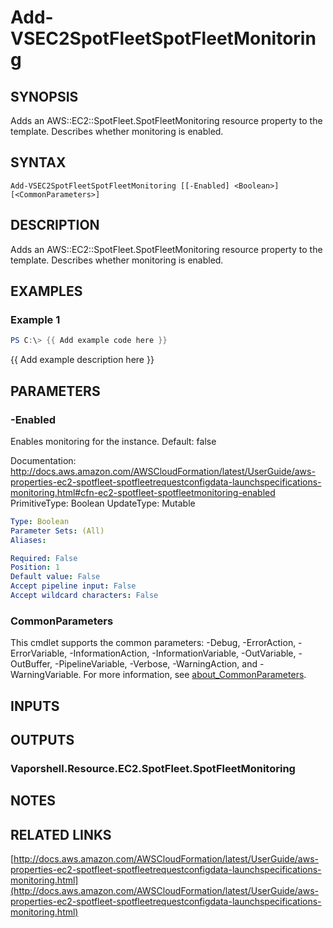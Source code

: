 # Add-VSEC2SpotFleetSpotFleetMonitoring

## SYNOPSIS
Adds an AWS::EC2::SpotFleet.SpotFleetMonitoring resource property to the template.
Describes whether monitoring is enabled.

## SYNTAX

```
Add-VSEC2SpotFleetSpotFleetMonitoring [[-Enabled] <Boolean>] [<CommonParameters>]
```

## DESCRIPTION
Adds an AWS::EC2::SpotFleet.SpotFleetMonitoring resource property to the template.
Describes whether monitoring is enabled.

## EXAMPLES

### Example 1
```powershell
PS C:\> {{ Add example code here }}
```

{{ Add example description here }}

## PARAMETERS

### -Enabled
Enables monitoring for the instance.
Default: false

Documentation: http://docs.aws.amazon.com/AWSCloudFormation/latest/UserGuide/aws-properties-ec2-spotfleet-spotfleetrequestconfigdata-launchspecifications-monitoring.html#cfn-ec2-spotfleet-spotfleetmonitoring-enabled
PrimitiveType: Boolean
UpdateType: Mutable

```yaml
Type: Boolean
Parameter Sets: (All)
Aliases:

Required: False
Position: 1
Default value: False
Accept pipeline input: False
Accept wildcard characters: False
```

### CommonParameters
This cmdlet supports the common parameters: -Debug, -ErrorAction, -ErrorVariable, -InformationAction, -InformationVariable, -OutVariable, -OutBuffer, -PipelineVariable, -Verbose, -WarningAction, and -WarningVariable. For more information, see [about_CommonParameters](http://go.microsoft.com/fwlink/?LinkID=113216).

## INPUTS

## OUTPUTS

### Vaporshell.Resource.EC2.SpotFleet.SpotFleetMonitoring
## NOTES

## RELATED LINKS

[http://docs.aws.amazon.com/AWSCloudFormation/latest/UserGuide/aws-properties-ec2-spotfleet-spotfleetrequestconfigdata-launchspecifications-monitoring.html](http://docs.aws.amazon.com/AWSCloudFormation/latest/UserGuide/aws-properties-ec2-spotfleet-spotfleetrequestconfigdata-launchspecifications-monitoring.html)

